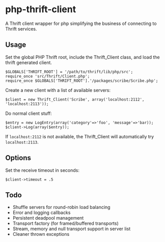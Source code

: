 php-thrift-client
=================

A Thrift client wrapper for php simplifying
the business of connecting to Thrift services.

Usage
-----

Set the global PHP Thrift root, include the Thrift_Client class,
and load the thrift generated client.

	$GLOBALS['THRIFT_ROOT'] = '/path/to/thrift/lib/php/src';
	require_once 'src/Thrift/Client.php';
	require_once $GLOBALS['THRIFT_ROOT'].'/packages/scribe/Scribe.php';

Create a new client with a list of available servers:

	$client = new Thrift_Client('Scribe', array('localhost:2112', 'localhost:2113'));

Do normal client stuff:

	$entry = new LogEntry(array('category'=>'foo', 'message'=>'bar));
	$client->Log(array($entry));

If `localhost:2112` is not available, the Thrift_Client will
automatically try `localhost:2113`.

Options
-------

Set the receive timeout in seconds:

	$client->timeout = .5

Todo
----

* Shuffle servers for round-robin load balancing
* Error and logging callbacks
* Persistent deadpool management
* Transport factory (for framed/buffered transports)
* Stream, memory and null transport support in server list
* Cleaner thrown exceptions
